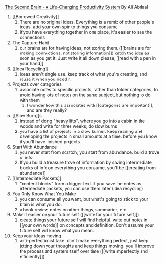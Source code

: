 [The Second Brain - A Life-Changing Productivity System](https://youtu.be/OP3dA2GcAh8)
By Ali Abdaal

1. [[Borrowed Creativity]]
	1. There are no original ideas. Everything is a remix of other people's ideas. add your own spin to things you consume
	2. if you have everything together in one place, it's easier to see the connections
2. The Capture Habit
	1. our brains are for having ideas, not storing them. ([[brains are for making connections, not storing information]]) catch the idea as soon as you get it. Just write it all down please, [[read with a pen in your hand]]
3. [[Idea Recycling]]
	1. ideas aren't single use. keep track of what you're creating, and reuse it when you need it. 
4. Projects over categories
	1. associate notes to specific projects, rather than folder categories, to avoid having lots of notes on the same subject, but nothing to do with them
		1. I wonder how this associates with [[categories are important]], and are they really?
5. [[Slow Burn]]s
	1. instead of doing "heavy lifts", where you go into a cabin in the woods and write for three weeks, do slow burns
	2. you have a list of projects in a slow burner. keep reading and developing the projects in small amounts at a time. before you know it you'll have finished projects
6. Start With Abundance
	1. you never start from scratch, you start from abundance. build a trove of info
	2. If you build a treasure trove of information by saving intermediate blocks of info on everything you consume, you'll be [[creating from abundance]]
7. [[Intermediate Packets]]
	1. "content blocks" form a bigger text. if you save the notes as intermediate packets, you can use them later (idea recycling) 
8. You Only Know What You Make
	1. you can consume all you want, but what's going to stick to your brain is what you do. 
	2. a book review, notes on other things, summaries, etc
9. Make it easier on your future self ([[write for your future self]])
	1. create things your future self will find helpful. write out notes in [[your own words]] on concepts and definition. Don't assume your future self will know what you mean.
10. Keep your ideas moving
	1. anti-perfectionist take. don't make everything perfect, just keep jotting down your thoughts and keep things moving. you'll improve the process and system itself over time ([[write imperfectly and efficiently]])